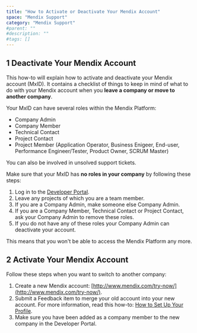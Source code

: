 ```yaml
---
title: "How to Activate or Deactivate Your Mendix Account"
space: "Mendix Support"
category: "Mendix Support"
#parent: ""
#description: ""
#tags: []
---
```


## 1 Deactivate Your Mendix Account

This how-to will explain how to activate and deactivate your Mendix account (MxID). It contains a checklist of things to keep in mind of what to do with your Mendix account when you **leave a company or move to another company**.

Your MxID can have several roles within the Mendix Platform:

*   Company Admin
*   Company Member
*   Technical Contact
*   Project Contact
*   Project Member (Application Operator, Business Enigeer, End-user, Performance Engineer/Tester, Product Owner, SCRUM Master)

You can also be involved in unsolved support tickets.

Make sure that your MxID has **no roles in your company** by following these steps:
1. Log in to the [Developer Portal](https://sprintr.home.mendix.com).
2. Leave any projects of which you are a team member.
3. If you are a Company Admin, make someone else Company Admin.
4. If you are a Company Member, Technical Contact or Project Contact, ask your Company Admin to remove these roles.
5. If you do not have any of these roles your Company Admin can deactivate your account.

This means that you won't be able to access the Mendix Platform any more.

## 2 Activate Your Mendix Account

Follow these steps when you want to switch to another company:

1. Create a new Mendix account: [http://www.mendix.com/try-now/](http://www.mendix.com/try-now/).
2. Submit a Feedback item to merge your old account into your new account. For more information, read this how-to: [How to Set Up Your Profile](/community/how-to-set-up-your-profile).
3. Make sure you have been added as a company member to the new company in the Developer Portal.
